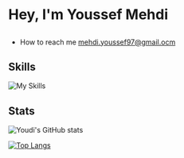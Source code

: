 # Hey, I'm Youssef Mehdi



## 

- How to reach me mehdi.youssef97@gmail.ocm
<!-- add resume link -->

## Skills 

![My Skills](https://go-skill-icons.vercel.app/api/icons?i=arch,linux,c,cpp,rust,java,py,html,css,js)

## Stats

![Youdi's GitHub stats](https://github-readme-stats.vercel.app/api?username=youdi-m&show_icons=true&rank_icon&theme=tokyonight)

[![Top Langs](https://github-readme-stats.vercel.app/api/top-langs/?username=youdi-m&layout=donut&theme=tokyonight)](https://github.com/youdi-m/github-readme-stats)